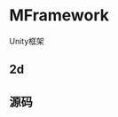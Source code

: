 # MFramework
Unity框架

## 2d

[CharacterController2D-master]: https://github.com/1070470144/CharacterController2D-master	"2D控制器"

## 源码

